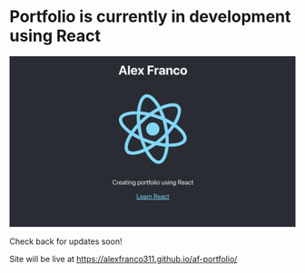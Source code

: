 # Portfolio is currently in development using React

<img src="src/images/initial-capture.png">

Check back for updates soon!

Site will be live at <https://alexfranco311.github.io/af-portfolio/>

